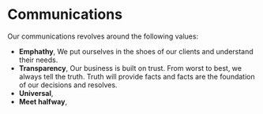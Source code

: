 # Communications 

Our communications revolves around the following values: 

- **Emphathy**, We put ourselves in the shoes of our clients and understand their needs.
- **Transparency**, Our business is built on trust. From worst to best, we always tell the truth. Truth will provide facts and facts are the foundation of our decisions and resolves. 
- **Universal**, 
- **Meet halfway**, 
